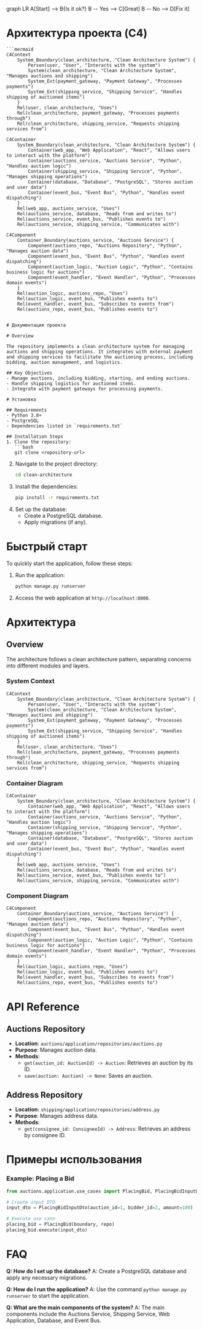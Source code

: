 graph LR
  A[Start] --> B{Is it ok?}
  B -- Yes --> C[Great]
  B -- No --> D[Fix it]
# Архитектура проекта (C4)

```mermaid
```mermaid
C4Context
    System_Boundary(clean_architecture, "Clean Architecture System") {
        Person(user, "User", "Interacts with the system")
        System(clean_architecture, "Clean Architecture System", "Manages auctions and shipping")
        System_Ext(payment_gateway, "Payment Gateway", "Processes payments")
        System_Ext(shipping_service, "Shipping Service", "Handles shipping of auctioned items")
    }
    Rel(user, clean_architecture, "Uses")
    Rel(clean_architecture, payment_gateway, "Processes payments through")
    Rel(clean_architecture, shipping_service, "Requests shipping services from")
```

```mermaid
C4Container
    System_Boundary(clean_architecture, "Clean Architecture System") {
        Container(web_app, "Web Application", "React", "Allows users to interact with the platform")
        Container(auctions_service, "Auctions Service", "Python", "Handles auction logic")
        Container(shipping_service, "Shipping Service", "Python", "Manages shipping operations")
        Container(database, "Database", "PostgreSQL", "Stores auction and user data")
        Container(event_bus, "Event Bus", "Python", "Handles event dispatching")
    }
    Rel(web_app, auctions_service, "Uses")
    Rel(auctions_service, database, "Reads from and writes to")
    Rel(auctions_service, event_bus, "Publishes events to")
    Rel(auctions_service, shipping_service, "Communicates with")
```

```mermaid
C4Component
    Container_Boundary(auctions_service, "Auctions Service") {
        Component(auctions_repo, "Auctions Repository", "Python", "Manages auction data")
        Component(event_bus, "Event Bus", "Python", "Handles event dispatching")
        Component(auction_logic, "Auction Logic", "Python", "Contains business logic for auctions")
        Component(event_handler, "Event Handler", "Python", "Processes domain events")
    }
    Rel(auction_logic, auctions_repo, "Uses")
    Rel(auction_logic, event_bus, "Publishes events to")
    Rel(event_handler, event_bus, "Subscribes to events from")
    Rel(auctions_repo, event_bus, "Publishes events to")
```
```

# Документация проекта

# Overview

The repository implements a clean architecture system for managing auctions and shipping operations. It integrates with external payment and shipping services to facilitate the auctioning process, including bidding, auction management, and logistics.

## Key Objectives
- Manage auctions, including bidding, starting, and ending auctions.
- Handle shipping logistics for auctioned items.
- Integrate with payment gateways for processing payments.

# Установка

## Requirements
- Python 3.8+
- PostgreSQL
- Dependencies listed in `requirements.txt`

## Installation Steps
1. Clone the repository:
   ```bash
   git clone <repository-url>
   ```
2. Navigate to the project directory:
   ```bash
   cd clean-architecture
   ```
3. Install the dependencies:
   ```bash
   pip install -r requirements.txt
   ```
4. Set up the database:
   - Create a PostgreSQL database.
   - Apply migrations (if any).

# Быстрый старт

To quickly start the application, follow these steps:

1. Run the application:
   ```bash
   python manage.py runserver
   ```
2. Access the web application at `http://localhost:8000`.

# Архитектура

## Overview
The architecture follows a clean architecture pattern, separating concerns into different modules and layers.

### System Context
```mermaid
C4Context
    System_Boundary(clean_architecture, "Clean Architecture System") {
        Person(user, "User", "Interacts with the system")
        System(clean_architecture, "Clean Architecture System", "Manages auctions and shipping")
        System_Ext(payment_gateway, "Payment Gateway", "Processes payments")
        System_Ext(shipping_service, "Shipping Service", "Handles shipping of auctioned items")
    }
    Rel(user, clean_architecture, "Uses")
    Rel(clean_architecture, payment_gateway, "Processes payments through")
    Rel(clean_architecture, shipping_service, "Requests shipping services from")
```

### Container Diagram
```mermaid
C4Container
    System_Boundary(clean_architecture, "Clean Architecture System") {
        Container(web_app, "Web Application", "React", "Allows users to interact with the platform")
        Container(auctions_service, "Auctions Service", "Python", "Handles auction logic")
        Container(shipping_service, "Shipping Service", "Python", "Manages shipping operations")
        Container(database, "Database", "PostgreSQL", "Stores auction and user data")
        Container(event_bus, "Event Bus", "Python", "Handles event dispatching")
    }
    Rel(web_app, auctions_service, "Uses")
    Rel(auctions_service, database, "Reads from and writes to")
    Rel(auctions_service, event_bus, "Publishes events to")
    Rel(auctions_service, shipping_service, "Communicates with")
```

### Component Diagram
```mermaid
C4Component
    Container_Boundary(auctions_service, "Auctions Service") {
        Component(auctions_repo, "Auctions Repository", "Python", "Manages auction data")
        Component(event_bus, "Event Bus", "Python", "Handles event dispatching")
        Component(auction_logic, "Auction Logic", "Python", "Contains business logic for auctions")
        Component(event_handler, "Event Handler", "Python", "Processes domain events")
    }
    Rel(auction_logic, auctions_repo, "Uses")
    Rel(auction_logic, event_bus, "Publishes events to")
    Rel(event_handler, event_bus, "Subscribes to events from")
    Rel(auctions_repo, event_bus, "Publishes events to")
```

# API Reference

## Auctions Repository
- **Location**: `auctions/application/repositories/auctions.py`
- **Purpose**: Manages auction data.
- **Methods**:
  - `get(auction_id: AuctionId) -> Auction`: Retrieves an auction by its ID.
  - `save(auction: Auction) -> None`: Saves an auction.

## Address Repository
- **Location**: `shipping/application/repositories/address.py`
- **Purpose**: Manages address data.
- **Methods**:
  - `get(consignee_id: ConsigneeId) -> Address`: Retrieves an address by consignee ID.

# Примеры использования

### Example: Placing a Bid
```python
from auctions.application.use_cases import PlacingBid, PlacingBidInputDto

# Create input DTO
input_dto = PlacingBidInputDto(auction_id=1, bidder_id=2, amount=100)

# Execute use case
placing_bid = PlacingBid(boundary, repo)
placing_bid.execute(input_dto)
```

# FAQ

**Q: How do I set up the database?**
A: Create a PostgreSQL database and apply any necessary migrations.

**Q: How do I run the application?**
A: Use the command `python manage.py runserver` to start the application.

**Q: What are the main components of the system?**
A: The main components include the Auctions Service, Shipping Service, Web Application, Database, and Event Bus.
